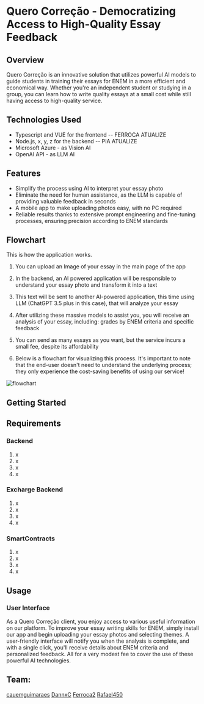 # Quero Correção - Democratizing Access to High-Quality Essay Feedback


## Overview
Quero Correção is an innovative solution that utilizes powerful AI models to guide students in training their essays for ENEM in a more efficient and economical way. Whether you're an independent student or studying in a group, you can learn how to write quality essays at a small cost while still having access to high-quality service.


## Technologies Used
* Typescript and VUE for the frontend -- FERROCA ATUALIZE
* Node.js, x, y, z for the backend  --  PIA ATUALIZE
* Microsoft Azure - as Vision AI
* OpenAI API - as LLM AI


## Features
* Simplify the process using AI to interpret your essay photo
* Eliminate the need for human assistance, as the LLM is capable of providing valuable feedback in seconds
* A mobile app to make uploading photos easy, with no PC required
* Reliable results thanks to extensive prompt engineering and fine-tuning processes, ensuring precision according to ENEM standards


## Flowchart
This is how the application works.
1. You can upload an Image of your essay in the main page of the app

2. In the backend, an AI powered application will be responsible to understand your essay photo and transform it into a text

3. This text will be sent to another AI-powered application, this time using LLM (ChatGPT 3.5 plus in this case), that will analyze your essay

4. After utilizing these massive models to assist you, you will receive an analysis of your essay, including: grades by ENEM criteria and specific feedback

5. You can send as many essays as you want, but the service incurs a small fee, despite its affordability

6. Below is a flowchart for visualizing this process. It's important to note that the end-user doesn't need to understand the underlying process; they only experience the cost-saving benefits of using our service!

![flowchart](https://github.com/Ferroca2/Quero-Correcao/assets/101767386/98a455a3-1d95-4696-a3b6-707a51452948)


## Getting Started
## Requirements
### Backend 
1. x
2. x
3. x
4. x
### Excharge Backend 
1. x
2. x
3. x
4. x
### SmartContracts
1. x
2. x
3. x
4. x


## Usage
### User Interface
As a Quero Correção client, you enjoy access to various useful information on our platform. To improve your essay writing skills for ENEM, simply install our app and begin uploading your essay photos and selecting themes. A user-friendly interface will notify you when the analysis is complete, and with a single click, you'll receive details about ENEM criteria and personalized feedback. All for a very modest fee to cover the use of these powerful AI technologies.



## Team:
[cauemguimaraes](https://github.com/cauemguimaraes)
[DannxC](https://github.com/DannxC)
[Ferroca2](https://github.com/Ferroca2)
[Rafael450](https://github.com/Rafael450)
